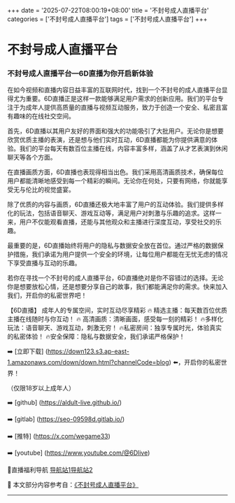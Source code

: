 +++
date = '2025-07-22T08:00:19+08:00'
title = '不封号成人直播平台'
categories = ['不封号成人直播平台']
tags = ['不封号成人直播平台']
+++

# 不封号成人直播平台

### 不封号成人直播平台—6D直播为你开启新体验

在如今视频和直播内容日益丰富的互联网时代，找到一个不封号的成人直播平台显得尤为重要。6D直播正是这样一款能够满足用户需求的创新应用。我们的平台专注于为成年人提供高质量的直播与视频互动服务，致力于创造一个安全、私密且富有趣味的在线社交空间。

首先，6D直播以其用户友好的界面和强大的功能吸引了大批用户。无论你是想要欣赏优质主播的表演，还是想与他们实时互动，6D直播都能为你提供满意的体验。我们的平台每天有数百位主播在线，内容丰富多样，涵盖了从才艺表演到休闲聊天等各个方面。

在直播画质方面，6D直播也表现得相当出色。我们采用高清画质技术，确保每位用户都能清晰地感受到每一个精彩的瞬间。无论你在何处，只要有网络，你就能享受无与伦比的视觉盛宴。

除了优质的内容与画质，6D直播还极大地丰富了用户的互动体验。我们提供多样化的玩法，包括语音聊天、游戏互动等，满足用户对刺激与乐趣的追求。这样一来，用户不仅能观看直播，还能与其他观众和主播进行深度互动，享受社交的乐趣。

最重要的是，6D直播始终将用户的隐私与数据安全放在首位。通过严格的数据保护措施，我们承诺为用户提供一个安全的环境，让每位用户都能在无忧无虑的情况下享受直播与互动的乐趣。

若你在寻找一个不封号的成人直播平台，6D直播绝对是你不容错过的选择。无论你是想要放松心情，还是想要分享自己的故事，我们都能满足你的需求。快来加入我们，开启你的私密世界吧！

【6D直播】
成年人的专属空间，实时互动尽享精彩
🔥 精选主播：每天数百位优质主播在线随时与你互动！
🔥 高清画质：清晰画面，感受每一刻的精彩！
🔥多样化玩法：语音聊天、游戏互动，刺激无穷！
🔥私密房间：独享专属时光，体验真实的私密体验！
🔥安全保障：隐私与数据安全，我们承诺严格保护！

➡️ [立即下载] (https://down123.s3.ap-east-1.amazonaws.com/down/down.html?channelCode=blog) ⬅️，开启你的私密世界！

（仅限18岁以上成年人）

➡️ [github] (https://aldult-live.github.io/)

➡️ [gitlab] (https://seo-09598d.gitlab.io/)

➡️ [推特] (https://x.com/wegame33)

➡️ [youtube] (https://www.youtube.com/@6Dlive)

🔞直播福利导航 [导航站1](https://webstack-86085a.gitlab.io/)[导航站2](https://onlygit123-2.github.io/)


📘 本文部分内容参考自：[《不封号成人直播平台》](https://github.com/md25721/md)

---
